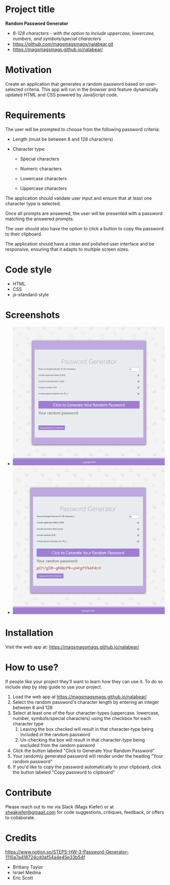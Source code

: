 # Project title
**Random Password Generator**
* *8-128 characters - with the option to include uppercase, lowercase, numbers, and symbols/special characters*
* https://github.com/magsmagsmags/nalabear.git
* https://magsmagsmags.github.io/nalabear/

# Motivation
Create an application that generates a random password based on user-selected criteria. This app will run in the browser and feature dynamically updated HTML and CSS powered by JavaScript code.

# Requirements
The user will be prompted to choose from the following password criteria:

* Length (must be between 8 and 128 characters)

* Character type:

  * Special characters

  * Numeric characters

  * Lowercase characters

  * Uppercase characters

The application should validate user input and ensure that at least one character type is selected.

Once all prompts are answered, the user will be presented with a password matching the answered prompts.

The user should also have the option to click a button to copy the password to their clipboard.

The application should have a clean and polished user interface and be responsive, ensuring that it adapts to multiple screen sizes.


# Code style
* HTML
* CSS
* js-standard-style

# Screenshots
* ![Screenshot](/images/pwGenScreenshot.png)
* ![Screenshot](/images/pwGenScreenshotGen2.png)

# Installation
Visit the web app at: https://magsmagsmags.github.io/nalabear/


# How to use?
If people like your project they’ll want to learn how they can use it. To do so include step by step guide to use your project.
1. Load the web app at https://magsmagsmags.github.io/nalabear/
1. Select the random password's character length by entering an integer between 8 and 128
1. Select at least one of the four character-types (uppercase. lowercase, number, symbols/special characters) using the checkbox for each character type
    1. Leaving the box checked will result in that character-type being included in the random password
    1. Un-checking the box will result in that character-type being excluded from the random pasword
1. Click the button labeled "Click to Generate Your Random Password"
1. Your randomly generated password will render under the heading "Your random password"
1. If you'd like to copy the password automatically to your clipboard, click the button labeled "Copy password to clipboard"


# Contribute
Please reach out to me via Slack (Mags Kiefer) or at sheakiefer@gmaail.com for code suggestions, critiques, feedback, or offers to collaborate. 

# Credits
https://www.notion.so/STEPS-HW-3-Password-Generator-1110a7a418724cd0af54a4e45e33b54f
* Brittany Taylor
* Israel Medina
* Eric Scott